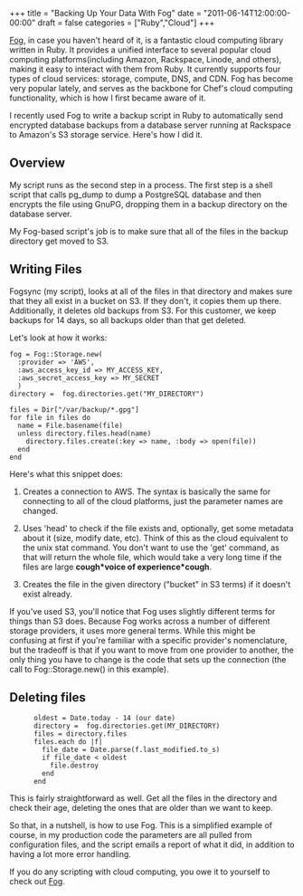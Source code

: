 +++
title = "Backing Up Your Data With Fog"
date = "2011-06-14T12:00:00-00:00"
draft = false
categories = ["Ruby","Cloud"]
+++

[Fog](http://fog.io), in case you haven't heard of it, is a fantastic
cloud computing library written in Ruby. It provides a unified interface
to several popular cloud computing platforms(including Amazon,
Rackspace, Linode, and others), making it easy to interact with them
from Ruby. It currently supports four types of cloud services: storage,
compute, DNS, and CDN. Fog has become very popular lately, and serves as
the backbone for Chef's cloud computing functionality, which is how I
first became aware of it.

I recently used Fog to write a backup script in Ruby to automatically
send encrypted database backups from a database server running at
Rackspace to Amazon's S3 storage service. Here's how I did it.

## Overview

My script runs as the second step in a process. The first step is a
shell script that calls pg\_dump to dump a PostgreSQL database and then
encrypts the file using GnuPG, dropping them in a backup directory on
the database server.

My Fog-based script's job is to make sure that all of the files in the
backup directory get moved to S3.

## Writing Files

Fogsync (my script), looks at all of the files in that directory and
makes sure that they all exist in a bucket on S3. If they don't, it
copies them up there. Additionally, it deletes old backups from S3. For
this customer, we keep backups for 14 days, so all backups older than
that get deleted.

Let's look at how it works:

```
fog = Fog::Storage.new(
  :provider => 'AWS',
  :aws_access_key_id => MY_ACCESS_KEY,
  :aws_secret_access_key => MY_SECRET
  )
directory =  fog.directories.get("MY_DIRECTORY")

files = Dir["/var/backup/*.gpg"]
for file in files do
  name = File.basename(file)
  unless directory.files.head(name)
    directory.files.create(:key => name, :body => open(file))
  end
end
```

Here's what this snippet does:

1. Creates a connection to AWS. The syntax is basically the same for
connecting to all of the cloud platforms, just the parameter names are
changed.

2. Uses 'head' to check if the file exists and, optionally, get some
metadata about it (size, modify date, etc). Think of this as the cloud
equivalent to the unix stat command. You don't want to use the 'get'
command, as that will return the whole file, which would take a very
long time if the files are large **cough\*voice of experience\*cough**.

3. Creates the file in the given directory ("bucket" in S3 terms) if it
doesn't exist already.

If you've used S3, you'll notice that Fog uses slightly different terms
for things than S3 does. Because Fog works across a number of different
storage providers, it uses more general terms. While this might be
confusing at first if you're familiar with a specific provider's
nomenclature, but the tradeoff is that if you want to move from one
provider to another, the only thing you have to change is the code that
sets up the connection (the call to Fog::Storage.new() in this example).

## Deleting files

```
      oldest = Date.today - 14 (our date)
      directory =  fog.directories.get(MY_DIRECTORY)
      files = directory.files
      files.each do |f|
        file_date = Date.parse(f.last_modified.to_s)
        if file_date < oldest
          file.destroy
        end
      end
```

This is fairly straightforward as well. Get all the files in the
directory and check their age, deleting the ones that are older than we
want to keep.

So that, in a nutshell, is how to use Fog. This is a simplified example
of course, in my production code the parameters are all pulled from
configuration files, and the script emails a report of what it did, in
addition to having a lot more error handling.

If you do any scripting with cloud computing, you owe it to yourself to
check out [Fog](http://fog.io).

